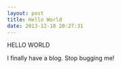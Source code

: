 ```yaml
---
layout: post
title: Hello World
date: 2013-12-10 20:27:31
---
```


HELLO WORLD

I finally have a blog. Stop bugging me!
